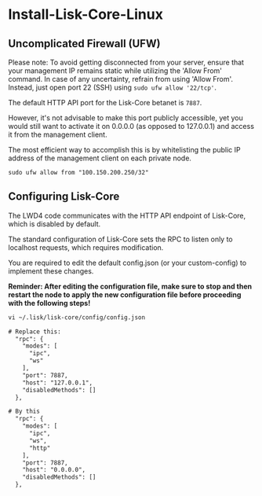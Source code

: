 # Install-Lisk-Core-Linux

## Uncomplicated Firewall (UFW)

Please note: To avoid getting disconnected from your server, ensure that your management IP remains static while utilizing the 'Allow From' command. In case of any uncertainty, refrain from using 'Allow From'. Instead, just open port 22 (SSH) using `sudo ufw allow '22/tcp'`.

The default HTTP API port for the Lisk-Core betanet is `7887`.

However, it's not advisable to make this port publicly accessible, yet you would still want to activate it on 0.0.0.0 (as opposed to 127.0.0.1) and access it from the management client.

The most efficient way to accomplish this is by whitelisting the public IP address of the management client on each private node.

```shell
sudo ufw allow from "100.150.200.250/32"
```


## Configuring Lisk-Core

The LWD4 code communicates with the HTTP API endpoint of Lisk-Core, which is disabled by default.

The standard configuration of Lisk-Core sets the RPC to listen only to localhost requests, which requires modification.

You are required to edit the default config.json (or your custom-config) to implement these changes.

**Reminder: After editing the configuration file, make sure to stop and then restart the node to apply the new configuration file before proceeding with the following steps!**

```txt
vi ~/.lisk/lisk-core/config/config.json

# Replace this:
  "rpc": {
    "modes": [
      "ipc",
      "ws"
    ],
    "port": 7887,
    "host": "127.0.0.1",
    "disabledMethods": []
  },

# By this
  "rpc": {
    "modes": [
      "ipc",
      "ws",
      "http"
    ],
    "port": 7887,
    "host": "0.0.0.0",
    "disabledMethods": []
  },
```

